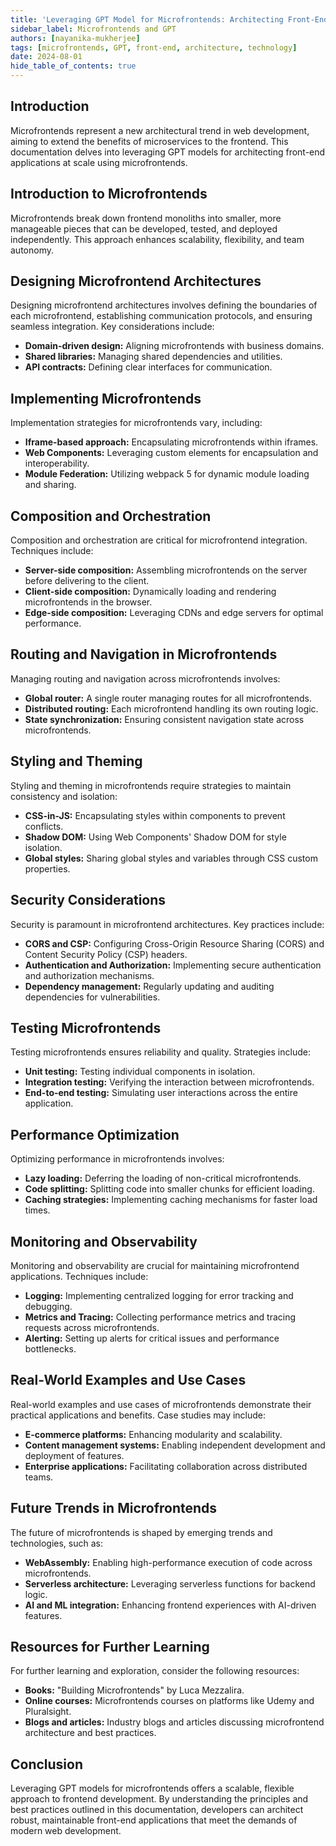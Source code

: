 ```yaml
---
title: 'Leveraging GPT Model for Microfrontends: Architecting Front-End at Scale'
sidebar_label: Microfrontends and GPT
authors: [nayanika-mukherjee]
tags: [microfrontends, GPT, front-end, architecture, technology]
date: 2024-08-01
hide_table_of_contents: true
---
```


## Introduction

Microfrontends represent a new architectural trend in web development, aiming to extend the benefits of microservices to the frontend. This documentation delves into leveraging GPT models for architecting front-end applications at scale using microfrontends.

## Introduction to Microfrontends

Microfrontends break down frontend monoliths into smaller, more manageable pieces that can be developed, tested, and deployed independently. This approach enhances scalability, flexibility, and team autonomy.

## Designing Microfrontend Architectures

Designing microfrontend architectures involves defining the boundaries of each microfrontend, establishing communication protocols, and ensuring seamless integration. Key considerations include:

- **Domain-driven design:** Aligning microfrontends with business domains.
- **Shared libraries:** Managing shared dependencies and utilities.
- **API contracts:** Defining clear interfaces for communication.

## Implementing Microfrontends

Implementation strategies for microfrontends vary, including:

- **Iframe-based approach:** Encapsulating microfrontends within iframes.
- **Web Components:** Leveraging custom elements for encapsulation and interoperability.
- **Module Federation:** Utilizing webpack 5 for dynamic module loading and sharing.

## Composition and Orchestration

Composition and orchestration are critical for microfrontend integration. Techniques include:

- **Server-side composition:** Assembling microfrontends on the server before delivering to the client.
- **Client-side composition:** Dynamically loading and rendering microfrontends in the browser.
- **Edge-side composition:** Leveraging CDNs and edge servers for optimal performance.

## Routing and Navigation in Microfrontends

Managing routing and navigation across microfrontends involves:

- **Global router:** A single router managing routes for all microfrontends.
- **Distributed routing:** Each microfrontend handling its own routing logic.
- **State synchronization:** Ensuring consistent navigation state across microfrontends.

## Styling and Theming

Styling and theming in microfrontends require strategies to maintain consistency and isolation:

- **CSS-in-JS:** Encapsulating styles within components to prevent conflicts.
- **Shadow DOM:** Using Web Components' Shadow DOM for style isolation.
- **Global styles:** Sharing global styles and variables through CSS custom properties.

## Security Considerations

Security is paramount in microfrontend architectures. Key practices include:

- **CORS and CSP:** Configuring Cross-Origin Resource Sharing (CORS) and Content Security Policy (CSP) headers.
- **Authentication and Authorization:** Implementing secure authentication and authorization mechanisms.
- **Dependency management:** Regularly updating and auditing dependencies for vulnerabilities.

## Testing Microfrontends

Testing microfrontends ensures reliability and quality. Strategies include:

- **Unit testing:** Testing individual components in isolation.
- **Integration testing:** Verifying the interaction between microfrontends.
- **End-to-end testing:** Simulating user interactions across the entire application.

## Performance Optimization

Optimizing performance in microfrontends involves:

- **Lazy loading:** Deferring the loading of non-critical microfrontends.
- **Code splitting:** Splitting code into smaller chunks for efficient loading.
- **Caching strategies:** Implementing caching mechanisms for faster load times.

## Monitoring and Observability

Monitoring and observability are crucial for maintaining microfrontend applications. Techniques include:

- **Logging:** Implementing centralized logging for error tracking and debugging.
- **Metrics and Tracing:** Collecting performance metrics and tracing requests across microfrontends.
- **Alerting:** Setting up alerts for critical issues and performance bottlenecks.

## Real-World Examples and Use Cases

Real-world examples and use cases of microfrontends demonstrate their practical applications and benefits. Case studies may include:

- **E-commerce platforms:** Enhancing modularity and scalability.
- **Content management systems:** Enabling independent development and deployment of features.
- **Enterprise applications:** Facilitating collaboration across distributed teams.

## Future Trends in Microfrontends

The future of microfrontends is shaped by emerging trends and technologies, such as:

- **WebAssembly:** Enabling high-performance execution of code across microfrontends.
- **Serverless architecture:** Leveraging serverless functions for backend logic.
- **AI and ML integration:** Enhancing frontend experiences with AI-driven features.

## Resources for Further Learning

For further learning and exploration, consider the following resources:

- **Books:** "Building Microfrontends" by Luca Mezzalira.
- **Online courses:** Microfrontends courses on platforms like Udemy and Pluralsight.
- **Blogs and articles:** Industry blogs and articles discussing microfrontend architecture and best practices.

## Conclusion

Leveraging GPT models for microfrontends offers a scalable, flexible approach to frontend development. By understanding the principles and best practices outlined in this documentation, developers can architect robust, maintainable front-end applications that meet the demands of modern web development.

